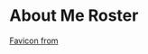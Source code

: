# About Me Roster

[Favicon from](https://www.vecteezy.com/vector-art/205955-puppies-and-kittens/editor)
